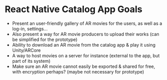 # React Native Catalog App Goals

- Present an user-friendly gallery of AR movies for the users, as well as a log-in, settings...
- Also present a way for AR movie producers to upload their works (can be simplified for the prototype)
- Ability to download an AR movie from the catalog app & play it using Unity/ARCore
- A way to host movies on a server for instance (external to the app, but part of its system)
- Make sure an AR movie cannot easily be exported & shared for free, with encryption perhaps? (maybe not necessary for prototype)
